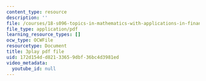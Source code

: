 ```yaml
---
content_type: resource
description: ''
file: /courses/18-s096-topics-in-mathematics-with-applications-in-finance-fall-2013/172d154dd82133659dbf36bc4d3981ed_wvXDB9dMdEo.pdf
file_type: application/pdf
learning_resource_types: []
ocw_type: OCWFile
resourcetype: Document
title: 3play pdf file
uid: 172d154d-d821-3365-9dbf-36bc4d3981ed
video_metadata:
  youtube_id: null
---
```

